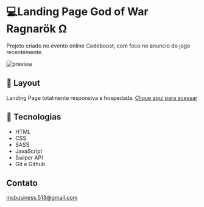 # 💻Landing Page God of War Ragnarök Ω 

Projeto criado no evento online Codeboost, com foco
no anuncio do jogo recentemente.

![preview](./.github/god.png) 

## 🔖 Layout

Landing Page totalmente responsiva e hospedada. [Clique aqui para acessar](https://god-ragnarok-puce.vercel.app/)

## 🚀 Tecnologias
- HTML 
- CSS
- SASS
- JavaScript
- Swiper API
- Git e Github

## Contato

msbusiness.513@gmail.com
